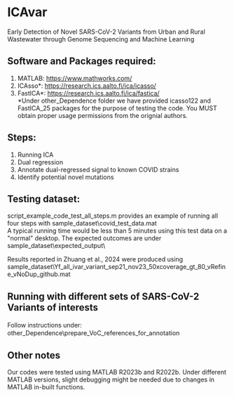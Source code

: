 # ICAvar
Early Detection of Novel SARS-CoV-2 Variants from Urban and Rural Wastewater through Genome Sequencing and Machine Learning 

## Software and Packages required: 
1. MATLAB: https://www.mathworks.com/
2. ICAsso*: https://research.ics.aalto.fi/ica/icasso/
3. FastICA*: https://research.ics.aalto.fi/ica/fastica/ <br>
 *Under other_Dependence folder we have provided icasso122 and FastICA_25 packages for the purpose of testing the code. You MUST obtain proper usage permissions from the orignial authors. <br>

## Steps:
1. Running ICA
2. Dual regression
3. Annotate dual-regressed signal to known COVID strains
4. Identify potential novel mutations

## Testing dataset:
script_example_code_test_all_steps.m provides an example of running all four steps with sample_dataset\covid_test_data.mat <br>
A typical running time would be less than 5 minutes using this test data on a "normal" desktop.
The expected outcomes are under sample_dataset\expected_output\

Results reported in Zhuang et al., 2024 were produced using sample_dataset\Yf_all_ivar_variant_sep21_nov23_50xcoverage_gt_80_vRefine_vNoDup_github.mat

## Running with different sets of SARS-CoV-2 Variants of interests
Follow instructions under:　other_Dependence\prepare_VoC_references_for_annotation

## Other notes
Our codes were tested using MATLAB R2023b and R2022b. Under different MATLAB versions, slight debugging might be needed due to changes in MATLAB in-built functions.
